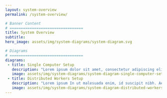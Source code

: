 ```yaml
---
layout: system-overview
permalink: /system-overview/

# Banner Content
# =================================
title: System Overview
subtitle:
hero_image: assets/img/system-diagrams/system-diagram.svg

# Diagrams
# =================================
diagrams:
 - title: Single Computer Setup
   description: "Lorem ipsum dolor sit amet, consectetur adipiscing elit. Praesent ac lorem eros. Aliquam fermentum porttitor metus, sed dapibus tellus condimentum sit amet. Duis mattis ante malesuada, ultrices est porta, molestie sapien. Aliquam sed consequat diam. Maecenas vitae est sit amet ligula hendrerit tempus id eu massa. Ut a felis commodo, porttitor nibh vel, facilisis dui. Mauris at magna metus. Maecenas fringilla semper sem. Phasellus ac urna sit amet orci consequat varius."
   image: assets/img/system-diagrams/system-diagram-single-computer-setup.svg
 - title: Distributed Workers Setup
   description: "Lorem ipsum In ut malesuada enim, id suscipit nibh. Aenean lacus quam, malesuada eget sem a, fermentum mattis nisl. Donec ac eros non dolor dignissim cursus quis sit amet quam. Mauris consectetur purus lobortis nisi facilisis, id varius metus porta. Mauris accumsan, ex sit amet finibus tincidunt, sapien magna bibendum ante, vel auctor arcu nunc tempus metus. Nullam vel turpis nec nulla tincidunt semper. Phasellus scelerisque, leo et congue fermentum, justo ante sodales nulla, et rutrum velit arcu a lectus. Aliquam lacinia iaculis arcu vel cursus. Duis porttitor dui id elit interdum, nec euismod dolor tristique. Praesent semper risus vel velit lobortis elementum. In sit amet nulla dolor."
   image: assets/img/system-diagrams/system-diagram-distributed-workers-setup.svg
---
```

